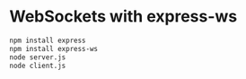 # WebSockets with express-ws

```bash
npm install express
npm install express-ws
node server.js
node client.js
```

